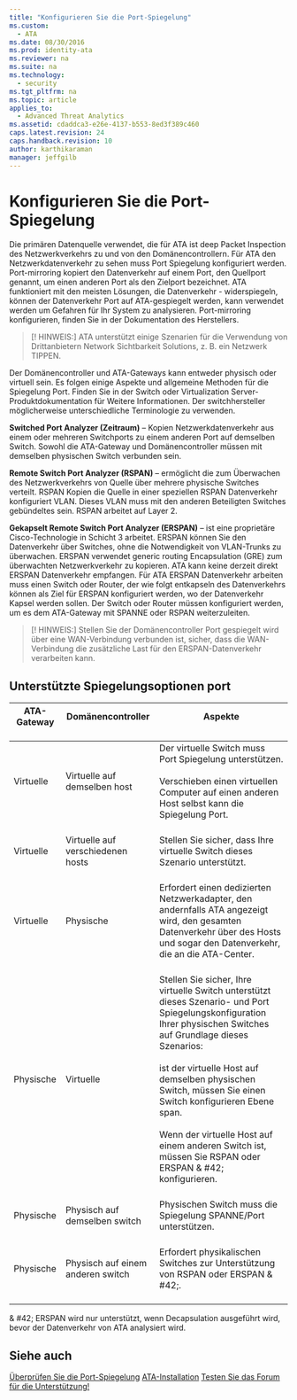 ```yaml
---
title: "Konfigurieren Sie die Port-Spiegelung"
ms.custom: 
  - ATA
ms.date: 08/30/2016
ms.prod: identity-ata
ms.reviewer: na
ms.suite: na
ms.technology: 
  - security
ms.tgt_pltfrm: na
ms.topic: article
applies_to: 
  - Advanced Threat Analytics
ms.assetid: cdaddca3-e26e-4137-b553-8ed3f389c460
caps.latest.revision: 24
caps.handback.revision: 10
author: karthikaraman
manager: jeffgilb
---
```

# Konfigurieren Sie die Port-Spiegelung
Die primären Datenquelle verwendet, die für ATA ist deep Packet Inspection des Netzwerkverkehrs zu und von den Domänencontrollern. Für ATA den Netzwerkdatenverkehr zu sehen muss Port Spiegelung konfiguriert werden. Port-mirroring kopiert den Datenverkehr auf einem Port, den Quellport genannt, um einen anderen Port als den Zielport bezeichnet. ATA funktioniert mit den meisten Lösungen, die Datenverkehr - widerspiegeln, können der Datenverkehr Port auf ATA-gespiegelt werden, kann verwendet werden um Gefahren für Ihr System zu analysieren. Port-mirroring konfigurieren, finden Sie in der Dokumentation des Herstellers.

> [! HINWEIS:]
> ATA unterstützt einige Szenarien für die Verwendung von Drittanbietern Network Sichtbarkeit Solutions, z. B. ein Netzwerk TIPPEN.

Der Domänencontroller und ATA-Gateways kann entweder physisch oder virtuell sein. Es folgen einige Aspekte und allgemeine Methoden für die Spiegelung Port. Finden Sie in der Switch oder Virtualization Server-Produktdokumentation für Weitere Informationen. Der switchhersteller möglicherweise unterschiedliche Terminologie zu verwenden.

**Switched Port Analyzer (Zeitraum)** – Kopien Netzwerkdatenverkehr aus einem oder mehreren Switchports zu einem anderen Port auf demselben Switch. Sowohl die ATA-Gateway und Domänencontroller müssen mit demselben physischen Switch verbunden sein.

**Remote Switch Port Analyzer (RSPAN)** – ermöglicht die zum Überwachen des Netzwerkverkehrs von Quelle über mehrere physische Switches verteilt. RSPAN Kopien die Quelle in einer speziellen RSPAN Datenverkehr konfiguriert VLAN. Dieses VLAN muss mit den anderen Beteiligten Switches gebündeltes sein. RSPAN arbeitet auf Layer 2.

**Gekapselt Remote Switch Port Analyzer (ERSPAN)** – ist eine proprietäre Cisco-Technologie in Schicht 3 arbeitet. ERSPAN können Sie den Datenverkehr über Switches, ohne die Notwendigkeit von VLAN-Trunks zu überwachen. ERSPAN verwendet generic routing Encapsulation (GRE) zum überwachten Netzwerkverkehr zu kopieren. ATA kann keine derzeit direkt ERSPAN Datenverkehr empfangen. Für ATA ERSPAN Datenverkehr arbeiten muss einen Switch oder Router, der wie folgt entkapseln des Datenverkehrs können als Ziel für ERSPAN konfiguriert werden, wo der Datenverkehr Kapsel werden sollen. Der Switch oder Router müssen konfiguriert werden, um es dem ATA-Gateway mit SPANNE oder RSPAN weiterzuleiten.

> [! HINWEIS:]
> Stellen Sie der Domänencontroller Port gespiegelt wird über eine WAN-Verbindung verbunden ist, sicher, dass die WAN-Verbindung die zusätzliche Last für den ERSPAN-Datenverkehr verarbeiten kann.


## Unterstützte Spiegelungsoptionen port

| ATA-Gateway<br /><br />| Domänencontroller<br /><br />| Aspekte<br /><br />|
|---------------|---------------------|------------------|
| Virtuelle<br /><br />| Virtuelle auf demselben host<br /><br />| Der virtuelle Switch muss Port Spiegelung unterstützen.<br /><br />Verschieben einen virtuellen Computer auf einen anderen Host selbst kann die Spiegelung Port.<br /><br />|
| Virtuelle<br /><br />| Virtuelle auf verschiedenen hosts<br /><br />| Stellen Sie sicher, dass Ihre virtuelle Switch dieses Szenario unterstützt.<br /><br />|
| Virtuelle<br /><br />| Physische<br /><br />| Erfordert einen dedizierten Netzwerkadapter, den andernfalls ATA angezeigt wird, den gesamten Datenverkehr über des Hosts und sogar den Datenverkehr, die an die ATA-Center.<br /><br />|
| Physische<br /><br />| Virtuelle<br /><br />| Stellen Sie sicher, Ihre virtuelle Switch unterstützt dieses Szenario- und Port Spiegelungskonfiguration Ihrer physischen Switches auf Grundlage dieses Szenarios:<br /><br />ist der virtuelle Host auf demselben physischen Switch, müssen Sie einen Switch konfigurieren Ebene span.<br /><br />Wenn der virtuelle Host auf einem anderen Switch ist, müssen Sie RSPAN oder ERSPAN & #42; konfigurieren.<br /><br />|
| Physische<br /><br />| Physisch auf demselben switch<br /><br />| Physischen Switch muss die Spiegelung SPANNE/Port unterstützen.<br /><br />|
| Physische<br /><br />| Physisch auf einem anderen switch<br /><br />| Erfordert physikalischen Switches zur Unterstützung von RSPAN oder ERSPAN & #42;.<br /><br />|
& #42; ERSPAN wird nur unterstützt, wenn Decapsulation ausgeführt wird, bevor der Datenverkehr von ATA analysiert wird.


## Siehe auch

[Überprüfen Sie die Port-Spiegelung](/Topic/Validate+Port+Mirroring.md)
[ATA-Installation](/Topic/ATA+Installation.md)
[Testen Sie das Forum für die Unterstützung!](https://social.technet.microsoft.com/Forums/security/en-US/home?forum=mata)





